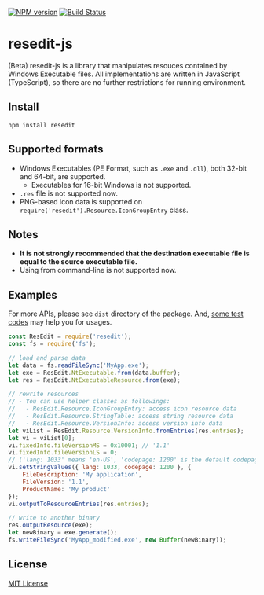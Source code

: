 [![NPM version](https://badge.fury.io/js/resedit.svg)](https://www.npmjs.com/package/resedit)
[![Build Status](https://travis-ci.org/jet2jet/resedit-js.svg?branch=master)](https://travis-ci.org/jet2jet/resedit-js)

resedit-js
==========

(Beta) resedit-js is a library that manipulates resouces contained by Windows Executable files. All implementations are written in JavaScript (TypeScript), so there are no further restrictions for running environment.

## Install

```
npm install resedit
```

## Supported formats

- Windows Executables (PE Format, such as `.exe` and `.dll`), both 32-bit and 64-bit, are supported.
  - Executables for 16-bit Windows is not supported.
- `.res` file is not supported now.
- PNG-based icon data is supported on `require('resedit').Resource.IconGroupEntry` class.

## Notes

- **It is not strongly recommended that the destination executable file is equal to the source executable file.**
- Using from command-line is not supported now.

## Examples

For more APIs, please see `dist` directory of the package. And, [some test codes](./src/test) may help you for usages.

```js
const ResEdit = require('resedit');
const fs = require('fs');

// load and parse data
let data = fs.readFileSync('MyApp.exe');
let exe = ResEdit.NtExecutable.from(data.buffer);
let res = ResEdit.NtExecutableResource.from(exe);

// rewrite resources
// - You can use helper classes as followings:
//   - ResEdit.Resource.IconGroupEntry: access icon resource data
//   - ResEdit.Resource.StringTable: access string resource data
//   - ResEdit.Resource.VersionInfo: access version info data
let viList = ResEdit.Resource.VersionInfo.fromEntries(res.entries);
let vi = viList[0];
vi.fixedInfo.fileVersionMS = 0x10001; // '1.1'
vi.fixedInfo.fileVersionLS = 0;
// ('lang: 1033' means 'en-US', 'codepage: 1200' is the default codepage)
vi.setStringValues({ lang: 1033, codepage: 1200 }, {
    FileDescription: 'My application',
    FileVersion: '1.1',
    ProductName: 'My product'
});
vi.outputToResourceEntries(res.entries);

// write to another binary
res.outputResource(exe);
let newBinary = exe.generate();
fs.writeFileSync('MyApp_modified.exe', new Buffer(newBinary));
```

## License

[MIT License](./LICENSE)
